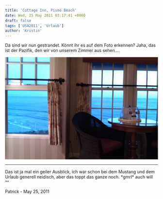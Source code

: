 ```yaml
---
title: 'Cottage Inn, Pismo Beach'
date: Wed, 25 May 2011 03:17:41 +0000
draft: false
tags: ['USA2011', 'Urlaub']
author: 'Kristin'
---
```


Da sind wir nun gestrandet. Könnt ihr es auf dem Foto erkennen? Jaha, das ist der Pazifik, den wir von unserem Zimmer aus sehen....

![-780365592](/urlaub11to15-images/11/780365592-scaled1000.jpg?w=300)

---

Das ist ja mal ein geiler Ausblick, ich war schon bei dem Mustang und dem Urlaub generell neidisch, aber das toppt das ganze noch. \*gmrl\* auch will ^^

Patrick - <time datetime="2011-05-25 16:20:23">May 25, 2011</time>